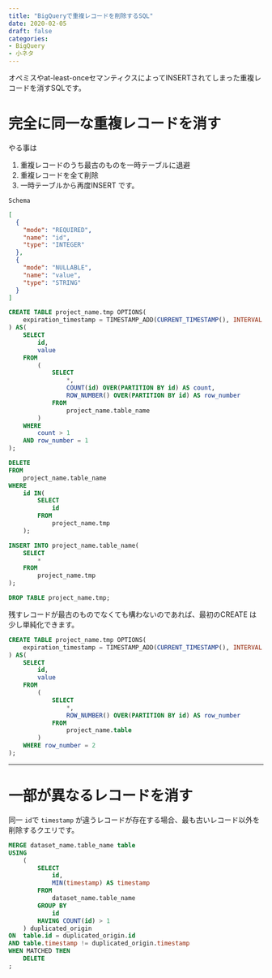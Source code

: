 ```yaml
---
title: "BigQueryで重複レコードを削除するSQL"
date: 2020-02-05
draft: false
categories:
- BigQuery
- 小ネタ
---
```


オペミスやat-least-onceセマンティクスによってINSERTされてしまった重複レコードを消すSQLです。

# 完全に同一な重複レコードを消す

やる事は
1. 重複レコードのうち最古のものを一時テーブルに退避
2. 重複レコードを全て削除
3. 一時テーブルから再度INSERT
です。


`Schema`

```json
[
  {
    "mode": "REQUIRED",
    "name": "id",
    "type": "INTEGER"
  },
  {
    "mode": "NULLABLE",
    "name": "value",
    "type": "STRING"
  }
]
```


```sql
CREATE TABLE project_name.tmp OPTIONS(
    expiration_timestamp = TIMESTAMP_ADD(CURRENT_TIMESTAMP(), INTERVAL 1 HOUR)
) AS(
    SELECT
        id,
        value
    FROM
        (
            SELECT
                *,
                COUNT(id) OVER(PARTITION BY id) AS count,
                ROW_NUMBER() OVER(PARTITION BY id) AS row_number
            FROM
                project_name.table_name
        )
    WHERE
        count > 1
    AND row_number = 1
);

DELETE
FROM
    project_name.table_name
WHERE
    id IN(
        SELECT
            id
        FROM
            project_name.tmp
    );

INSERT INTO project_name.table_name(
    SELECT
        *
    FROM
        project_name.tmp
);

DROP TABLE project_name.tmp;
```

残すレコードが最古のものでなくても構わないのであれば、最初のCREATE は少し単純化できます。

```sql
CREATE TABLE project_name.tmp OPTIONS(
    expiration_timestamp = TIMESTAMP_ADD(CURRENT_TIMESTAMP(), INTERVAL 1 HOUR)
) AS(
    SELECT
        id,
        value
    FROM
        (
            SELECT
                *,
                ROW_NUMBER() OVER(PARTITION BY id) AS row_number
            FROM
                project_name.table
        )
    WHERE row_number = 2
);
```

---

# 一部が異なるレコードを消す

同一 `id`で `timestamp` が違うレコードが存在する場合、最も古いレコード以外を削除するクエリです。

```sql
MERGE dataset_name.table_name table
USING
    (
        SELECT
            id,
            MIN(timestamp) AS timestamp
        FROM
            dataset_name.table_name
        GROUP BY
            id
        HAVING COUNT(id) > 1
    ) duplicated_origin
ON  table.id = duplicated_origin.id
AND table.timestamp != duplicated_origin.timestamp
WHEN MATCHED THEN
    DELETE
;
```
